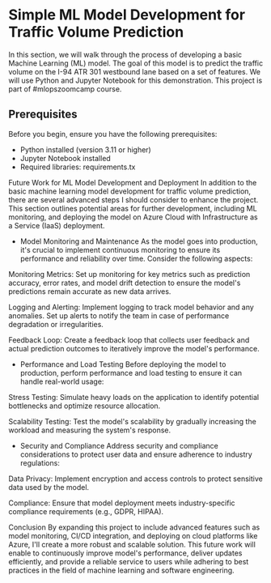 # Simple ML Model Development for Traffic Volume Prediction

In this section, we will walk through the process of developing a basic Machine Learning (ML) model. The goal of this model is to predict the traffic volume on the I-94 ATR 301 westbound lane based on a set of features. We will use Python and Jupyter Notebook for this demonstration. This project is part of #mlopszoomcamp course.

## Prerequisites

Before you begin, ensure you have the following prerequisites:

- Python installed (version 3.11 or higher)
- Jupyter Notebook installed
- Required libraries: requirements.tx

Future Work for ML Model Development and Deployment
In addition to the basic machine learning model development for traffic volume prediction, there are several advanced steps I should consider to enhance  the project. This section outlines potential areas for further development, including ML monitoring, and deploying the model on Azure Cloud with Infrastructure as a Service (IaaS) deployment.

- Model Monitoring and Maintenance
As  the model goes into production, it's crucial to implement continuous monitoring to ensure its performance and reliability over time. Consider the following aspects:

Monitoring Metrics: Set up monitoring for key metrics such as prediction accuracy, error rates, and model drift detection to ensure the model's predictions remain accurate as new data arrives.

Logging and Alerting: Implement logging to track model behavior and any anomalies. Set up alerts to notify the team in case of performance degradation or irregularities.

Feedback Loop: Create a feedback loop that collects user feedback and actual prediction outcomes to iteratively improve the model's performance.

- Performance and Load Testing
Before deploying  the model to production, perform performance and load testing to ensure it can handle real-world usage:

Stress Testing: Simulate heavy loads on the application to identify potential bottlenecks and optimize resource allocation.

Scalability Testing: Test the model's scalability by gradually increasing the workload and measuring the system's response.

- Security and Compliance
Address security and compliance considerations to protect user data and ensure adherence to industry regulations:

Data Privacy: Implement encryption and access controls to protect sensitive data used by the model.

Compliance: Ensure that  model deployment meets industry-specific compliance requirements (e.g., GDPR, HIPAA).

Conclusion
By expanding this project to include advanced features such as model monitoring, CI/CD integration, and deploying on cloud platforms like Azure, I'll create a more robust and scalable solution. This future work will enable to continuously improve  model's performance, deliver updates efficiently, and provide a reliable service to  users while adhering to best practices in the field of machine learning and software engineering.
